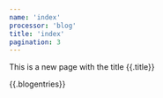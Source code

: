 ```yaml
---
name: 'index'
processor: 'blog'
title: 'index'
pagination: 3
---
```

This is a new page with the title {{.title}}

{{.blogentries}}